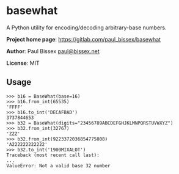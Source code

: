 ﻿basewhat
========

A Python utility for encoding/decoding arbitrary-base numbers.

**Project home page**: <https://gitlab.com/paul_bissex/basewhat>

**Author**: Paul Bissex <paul@bissex.net>

**License**: MIT

## Usage

    >>> b16 = BaseWhat(base=16)
    >>> b16.from_int(65535)
    'FFFF'
    >>> b16.to_int('DECAFBAD')
    3737844653
    >>> b32 = BaseWhat(digits="23456789ABCDEFGHJKLMNPQRSTUVWXYZ")
    >>> b32.from_int(32767)
    'ZZZ'
    >>> b32.from_int(9223372036854775808)
    'A222222222222'
    >>> b32.to_int('1900MIXALOT')
    Traceback (most recent call last):
    ...
    ValueError: Not a valid base 32 number
